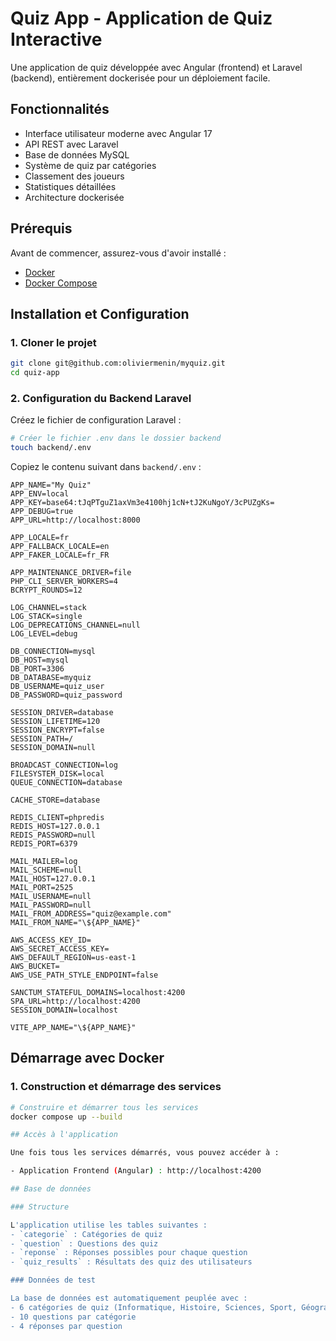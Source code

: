 # Quiz App - Application de Quiz Interactive

Une application de quiz développée avec Angular (frontend) et Laravel (backend), entièrement dockerisée pour un déploiement facile.

## Fonctionnalités

- Interface utilisateur moderne avec Angular 17
- API REST avec Laravel
- Base de données MySQL
- Système de quiz par catégories
- Classement des joueurs
- Statistiques détaillées
- Architecture dockerisée

## Prérequis

Avant de commencer, assurez-vous d'avoir installé :

- [Docker](https://docs.docker.com/get-docker/)
- [Docker Compose](https://docs.docker.com/compose/install/)

## Installation et Configuration

### 1. Cloner le projet

```bash
git clone git@github.com:oliviermenin/myquiz.git
cd quiz-app
```

### 2. Configuration du Backend Laravel

Créez le fichier de configuration Laravel :

```bash
# Créer le fichier .env dans le dossier backend
touch backend/.env
```

Copiez le contenu suivant dans `backend/.env` :

```env
APP_NAME="My Quiz"
APP_ENV=local
APP_KEY=base64:tJqPTguZ1axVm3e4100hj1cN+tJ2KuNgoY/3cPUZgKs=
APP_DEBUG=true
APP_URL=http://localhost:8000

APP_LOCALE=fr
APP_FALLBACK_LOCALE=en
APP_FAKER_LOCALE=fr_FR

APP_MAINTENANCE_DRIVER=file
PHP_CLI_SERVER_WORKERS=4
BCRYPT_ROUNDS=12

LOG_CHANNEL=stack
LOG_STACK=single
LOG_DEPRECATIONS_CHANNEL=null
LOG_LEVEL=debug

DB_CONNECTION=mysql
DB_HOST=mysql
DB_PORT=3306
DB_DATABASE=myquiz
DB_USERNAME=quiz_user
DB_PASSWORD=quiz_password

SESSION_DRIVER=database
SESSION_LIFETIME=120
SESSION_ENCRYPT=false
SESSION_PATH=/
SESSION_DOMAIN=null

BROADCAST_CONNECTION=log
FILESYSTEM_DISK=local
QUEUE_CONNECTION=database

CACHE_STORE=database

REDIS_CLIENT=phpredis
REDIS_HOST=127.0.0.1
REDIS_PASSWORD=null
REDIS_PORT=6379

MAIL_MAILER=log
MAIL_SCHEME=null
MAIL_HOST=127.0.0.1
MAIL_PORT=2525
MAIL_USERNAME=null
MAIL_PASSWORD=null
MAIL_FROM_ADDRESS="quiz@example.com"
MAIL_FROM_NAME="\${APP_NAME}"

AWS_ACCESS_KEY_ID=
AWS_SECRET_ACCESS_KEY=
AWS_DEFAULT_REGION=us-east-1
AWS_BUCKET=
AWS_USE_PATH_STYLE_ENDPOINT=false

SANCTUM_STATEFUL_DOMAINS=localhost:4200
SPA_URL=http://localhost:4200
SESSION_DOMAIN=localhost

VITE_APP_NAME="\${APP_NAME}"
```

## Démarrage avec Docker

### 1. Construction et démarrage des services

```bash
# Construire et démarrer tous les services
docker compose up --build

## Accès à l'application

Une fois tous les services démarrés, vous pouvez accéder à :

- Application Frontend (Angular) : http://localhost:4200

## Base de données

### Structure

L'application utilise les tables suivantes :
- `categorie` : Catégories de quiz
- `question` : Questions des quiz
- `reponse` : Réponses possibles pour chaque question
- `quiz_results` : Résultats des quiz des utilisateurs

### Données de test

La base de données est automatiquement peuplée avec :
- 6 catégories de quiz (Informatique, Histoire, Sciences, Sport, Géographie, Littérature)
- 10 questions par catégorie
- 4 réponses par question
